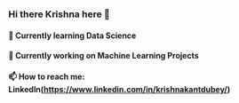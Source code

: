 ### Hi there Krishna here 👋 
#### 🌱 Currently learning Data Science
#### 🔭 Currently working on Machine Learning Projects
#### 📫 How to reach me: LinkedIn(https://www.linkedin.com/in/krishnakantdubey/)
<!--
**IAMKKD-1/IAMKKD-1** is a ✨ _special_ ✨ repository because its `README.md` (this file) appears on your GitHub profile.

Here are some ideas to get you started:

- 🔭 I’m currently working on ...
- 🌱 I’m currently learning ...
- 👯 I’m looking to collaborate on ...
- 🤔 I’m looking for help with ...
- 💬 Ask me about ...
- 📫 How to reach me: ...
- 😄 Pronouns: ...
- ⚡ Fun fact: ...
-->
